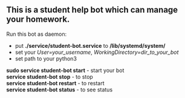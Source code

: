 <h2>This is a student help bot which can manage your homework.</h2>

Run this bot as daemon:
<ul>
	<li>put <b>./service/student-bot.service</b> to <b>/lib/systemd/system/</b></li>
	<li>set your <i>User=your_username</i>, <i>WorkingDirectory=dir_to_your_bot</i></li>
	<li>set path to your python3</li>
</ul>
	
<b>sudo service student-bot start</b> - start your bot<br>
<b>service student-bot stop</b> - to stop<br>
<b>service student-bot restart</b> - to restart<br>
<b>service student-bot status</b> - to see status<br>

